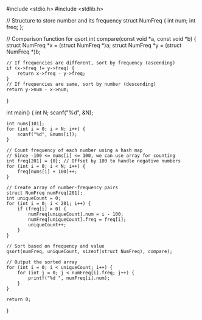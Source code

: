 #include <stdio.h>
#include <stdlib.h>

// Structure to store number and its frequency
struct NumFreq {
    int num;
    int freq;
};

// Comparison function for qsort
int compare(const void *a, const void *b) {
    struct NumFreq *x = (struct NumFreq *)a;
    struct NumFreq *y = (struct NumFreq *)b;
    
    // If frequencies are different, sort by frequency (ascending)
    if (x->freq != y->freq) {
        return x->freq - y->freq;
    }
    // If frequencies are same, sort by number (descending)
    return y->num - x->num;
}

int main() {
    int N;
    scanf("%d", &N);
    
    int nums[101];
    for (int i = 0; i < N; i++) {
        scanf("%d", &nums[i]);
    }
    
    // Count frequency of each number using a hash map
    // Since -100 <= nums[i] <= 100, we can use array for counting
    int freq[201] = {0}; // Offset by 100 to handle negative numbers
    for (int i = 0; i < N; i++) {
        freq[nums[i] + 100]++;
    }
    
    // Create array of number-frequency pairs
    struct NumFreq numFreq[201];
    int uniqueCount = 0;
    for (int i = 0; i < 201; i++) {
        if (freq[i] > 0) {
            numFreq[uniqueCount].num = i - 100;
            numFreq[uniqueCount].freq = freq[i];
            uniqueCount++;
        }
    }
    
    // Sort based on frequency and value
    qsort(numFreq, uniqueCount, sizeof(struct NumFreq), compare);
    
    // Output the sorted array
    for (int i = 0; i < uniqueCount; i++) {
        for (int j = 0; j < numFreq[i].freq; j++) {
            printf("%d ", numFreq[i].num);
        }
    }
    
    return 0;
}
